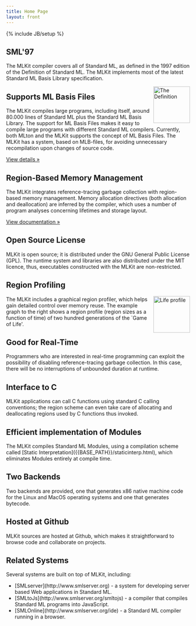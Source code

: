 ```yaml
---
title: Home Page
layout: front
---
```

{% include JB/setup %}

<!-- Example row of columns -->
<div class="row">
  <div class="col-lg-4">
     <h2>SML'97</h2>
       <p>The MLKit compiler covers all of Standard ML,
          as defined in the 1997 edition of the Definition of Standard ML. The
          MLKit implements most of the latest Standard ML Basis Library
          specification.</p><img width="100" alt="The Definition" align="right" src="{{BASE_PATH}}/images/Thedef.jpg">
   </div>
   <div class="col-lg-4">
     <h2>Supports ML Basis Files</h2>
       <p>The MLKit compiles large
          programs, including itself, around 80.000 lines of Standard ML plus
          the Standard ML Basis Library. The support for ML Basis Files makes it
          easy to compile large programs with different Standard ML
          compilers. Currently, both MLton and the MLKit supports the concept of
          ML Basis Files. The MLKit has a system, based on MLB-files, for
          avoiding unnecessary recompilation upon changes of source code.</p>
       <p><a class="btn btn-primary" href="{{BASE_PATH}}/mlbasisfiles.html" role="button">View details &raquo;</a></p>
   </div>
   <div class="col-lg-4">
     <h2>Region-Based Memory Management</h2>
       <p>The MLKit integrates reference-tracing garbage collection with region-based memory
          management. Memory allocation directives (both allocation and
          deallocation) are inferred by the compiler, which uses a number of
          program analyses concerning lifetimes and storage layout.</p>
       <p><a class="btn btn-primary" href="{{BASE_PATH}}/doc.html" role="button">View documentation &raquo;</a></p>
  </div>
</div>

<!-- Example row of columns -->
<div class="row">
  <div class="col-lg-4">
     <h2>Open Source License</h2>
       <p>MLKit is open source; it is
          distributed under the GNU General Public License (GPL). The runtime
          system and libraries are also distributed under the MIT licence, thus,
          executables constructed with the MLKit are non-restricted.</p>
   </div>
   <div class="col-lg-4">
     <h2>Region Profiling</h2>
       <img width="100" alt="Life profile" align="right" src="{{BASE_PATH}}/images/Life80_large.jpg">
       <p>The MLKit includes a graphical region
          profiler, which helps gain detailed control over memory reuse. The
          example graph to the right shows a region profile (region sizes as a
          function of time) of two hundred generations of the `Game of
          Life'.</p>
   </div>
   <div class="col-lg-4">
     <h2>Good for Real-Time</h2>
       <p>Programmers who are interested in
          real-time programming can exploit the possibility of disabling
          reference-tracing garbage collection. In this case, there will be no
          interruptions of unbounded duration at runtime.</p>
  </div>
</div>

<!-- Example row of columns -->
<div class="row">
  <div class="col-lg-4">
     <h2>Interface to C</h2>
       <p>MLKit applications can call C functions
          using standard C calling conventions; the region scheme can even take
          care of allocating and deallocating regions used by C functions thus
          invoked.</p>
   </div>
   <div class="col-lg-4">
     <h2>Efficient implementation of Modules</h2>
       <p>The MLKit compiles Standard ML Modules, using a compilation scheme called [Static
          Interpretation]({{BASE_PATH}}/staticinterp.html), which eliminates Modules entirely at compile
          time.</p>
   </div>
   <div class="col-lg-4">
     <h2>Two Backends</h2>
       <p>Two backends are provided, one that
          generates x86 native machine code for the Linux and MacOS operating
          systems and one that generates bytecode.</p>
  </div>
</div>

<!-- Example row of columns -->
<div class="row">
  <div class="col-lg-4">
     <h2>Hosted at Github</h2>
       <p>MLKit sources are hosted at Github, which makes it straightforward to browse code and collaborate on projects.</p>
   </div>
   <div class="col-lg-4">
     <h2>Related Systems</h2>
       <p>Several systems are built on top of MLKit, including:
          <ul>
            <li>[SMLserver](http://www.smlserver.org) - a system for developing server based Web applications in Standard ML.</li>
            <li>[SMLtoJs](http://www.smlserver.org/smltojs) - a compiler that compiles Standard ML programs into JavaScript.</li>
            <li>[SMLOnline](http://www.smlserver.org/ide) - a Standard ML compiler running in a browser.</li>
          </ul> 
          </p>
   </div>
</div>
